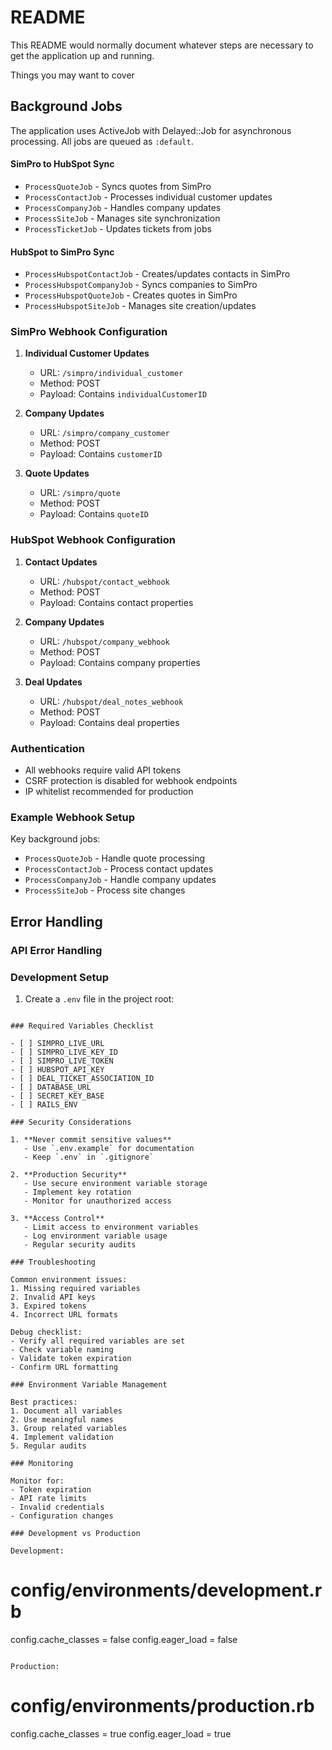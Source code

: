 # README

This README would normally document whatever steps are necessary to get the
application up and running.

Things you may want to cover

## Background Jobs

The application uses ActiveJob with Delayed::Job for asynchronous processing. All jobs are queued as `:default`.



#### SimPro to HubSpot Sync
- `ProcessQuoteJob` - Syncs quotes from SimPro
- `ProcessContactJob` - Processes individual customer updates
- `ProcessCompanyJob` - Handles company updates
- `ProcessSiteJob` - Manages site synchronization
- `ProcessTicketJob` - Updates tickets from jobs

#### HubSpot to SimPro Sync
- `ProcessHubspotContactJob` - Creates/updates contacts in SimPro
- `ProcessHubspotCompanyJob` - Syncs companies to SimPro
- `ProcessHubspotQuoteJob` - Creates quotes in SimPro
- `ProcessHubspotSiteJob` - Manages site creation/updates


### SimPro Webhook Configuration

1. **Individual Customer Updates**
   - URL: `/simpro/individual_customer`
   - Method: POST
   - Payload: Contains `individualCustomerID`

2. **Company Updates**
   - URL: `/simpro/company_customer`
   - Method: POST
   - Payload: Contains `customerID`

3. **Quote Updates**
   - URL: `/simpro/quote`
   - Method: POST
   - Payload: Contains `quoteID`

### HubSpot Webhook Configuration

1. **Contact Updates**
   - URL: `/hubspot/contact_webhook`
   - Method: POST
   - Payload: Contains contact properties

2. **Company Updates**
   - URL: `/hubspot/company_webhook`
   - Method: POST
   - Payload: Contains company properties

3. **Deal Updates**
   - URL: `/hubspot/deal_notes_webhook`
   - Method: POST
   - Payload: Contains deal properties



### Authentication
- All webhooks require valid API tokens
- CSRF protection is disabled for webhook endpoints
- IP whitelist recommended for production

### Example Webhook Setup

Key background jobs:
- `ProcessQuoteJob` - Handle quote processing
- `ProcessContactJob` - Process contact updates
- `ProcessCompanyJob` - Handle company updates
- `ProcessSiteJob` - Process site changes

## Error Handling

### API Error Handling


### Development Setup

1. Create a `.env` file in the project root:

```

### Required Variables Checklist

- [ ] SIMPRO_LIVE_URL
- [ ] SIMPRO_LIVE_KEY_ID
- [ ] SIMPRO_LIVE_TOKEN
- [ ] HUBSPOT_API_KEY
- [ ] DEAL_TICKET_ASSOCIATION_ID
- [ ] DATABASE_URL
- [ ] SECRET_KEY_BASE
- [ ] RAILS_ENV

### Security Considerations

1. **Never commit sensitive values**
   - Use `.env.example` for documentation
   - Keep `.env` in `.gitignore`

2. **Production Security**
   - Use secure environment variable storage
   - Implement key rotation
   - Monitor for unauthorized access

3. **Access Control**
   - Limit access to environment variables
   - Log environment variable usage
   - Regular security audits

### Troubleshooting

Common environment issues:
1. Missing required variables
2. Invalid API keys
3. Expired tokens
4. Incorrect URL formats

Debug checklist:
- Verify all required variables are set
- Check variable naming
- Validate token expiration
- Confirm URL formatting

### Environment Variable Management

Best practices:
1. Document all variables
2. Use meaningful names
3. Group related variables
4. Implement validation
5. Regular audits

### Monitoring

Monitor for:
- Token expiration
- API rate limits
- Invalid credentials
- Configuration changes

### Development vs Production

Development:

```

# config/environments/development.rb
config.cache_classes = false
config.eager_load = false
```

Production:
```

# config/environments/production.rb
config.cache_classes = true
config.eager_load = true
```
